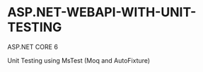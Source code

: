 # ASP.NET-WEBAPI-WITH-UNIT-TESTING

ASP.NET CORE 6

Unit Testing using MsTest (Moq and AutoFixture)
